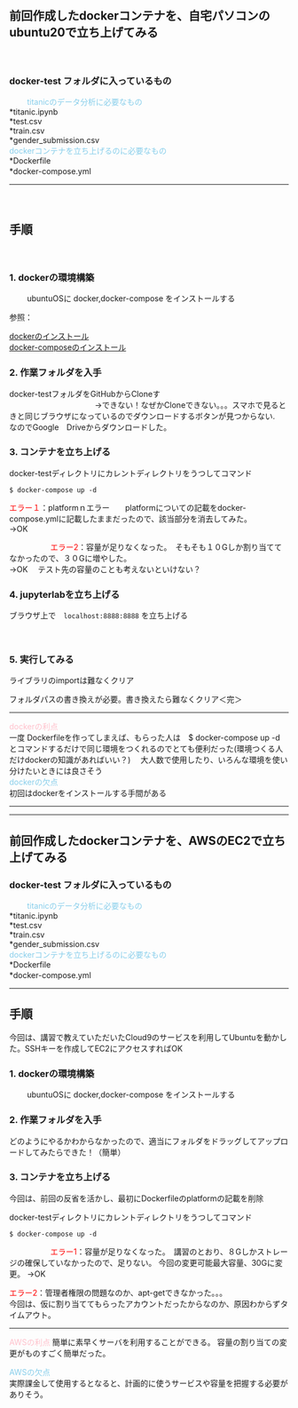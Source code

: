 ## 前回作成したdockerコンテナを、自宅パソコンのubuntu20で立ち上げてみる
　

### docker-test フォルダに入っているもの　　
　　
<span style="color: skyblue; ">titanicのデータ分析に必要なもの</span>  
*titanic.ipynb  
*test.csv  
*train.csv  
*gender_submission.csv  
<span style="color: skyblue; ">dockerコンテナを立ち上げるのに必要なもの</span>  
*Dockerfile  
*docker-compose.yml
　　
***
　　
## 手順
　　
### **1. dockerの環境構築**
　　
ubuntuOSに docker,docker-compose をインストールする  
  
参照：  
  

[dockerのインストール](https://www.trifields.jp/how-to-install-docker-on-ubuntu-2004-4436)  
[docker-composeのインストール](https://www.digitalocean.com/community/tutorials/how-to-install-and-use-docker-compose-on-ubuntu-20-04-ja)  
  
### **2. 作業フォルダを入手**  
  
docker-testフォルダをGitHubからCloneす  
　　　　　　　　　　　→できない！なぜかCloneできない。。。スマホで見るときと同じブラウザになっているのでダウンロードするボタンが見つからない.  
なのでGoogle　Driveからダウンロードした。
  

### **3. コンテナを立ち上げる**
  
docker-testディレクトリにカレントディレクトリをうつしてコマンド  
    
`$ docker-compose up -d`
   
<span style="color: red; ">エラー１</span>：platformｎエラー　　platformについての記載をdocker-compose.ymlに記載したままだったので、該当部分を消去してみた。  
→OK  

　　　　　
<span style="color: red; ">エラー2</span>：容量が足りなくなった。　そもそも１０Gしか割り当ててなかったので、３０Gに増やした。  
→OK
                　テスト先の容量のことも考えないといけない？
  

### **4. jupyterlabを立ち上げる**
  
ブラウザ上で　`localhost:8888:8888` を立ち上げる  

　　　　　　　　　　　

### **5. 実行してみる**
ライブラリのimportは難なくクリア  

フォルダパスの書き換えが必要。書き換えたら難なくクリア＜完＞
***



<span style="color: pink; ">dockerの利点</span>  
一度 Dockerfileを作ってしまえば、もらった人は　$ docker-compose up -d　とコマンドするだけで同じ環境をつくれるのでとても便利だった(環境つくる人だけdockerの知識があればいい？)
　大人数で使用したり、いろんな環境を使い分けたいときには良さそう  
<span style="color: skyblue; ">dockerの欠点</span>  
初回はdockerをインストールする手間がある
　


***  
***  




## 前回作成したdockerコンテナを、AWSのEC2で立ち上げてみる　　





### docker-test フォルダに入っているもの　　


　　
<span style="color: skyblue; ">titanicのデータ分析に必要なもの</span>  
*titanic.ipynb  
*test.csv  
*train.csv  
*gender_submission.csv  
<span style="color: skyblue; ">dockerコンテナを立ち上げるのに必要なもの</span>  
*Dockerfile  
*docker-compose.yml
　　
***

## 手順
今回は、講習で教えていただいたCloud9のサービスを利用してUbuntuを動かした。SSHキーを作成してEC2にアクセスすればOK

### **1. dockerの環境構築**
　　
ubuntuOSに docker,docker-compose をインストールする


### **2. 作業フォルダを入手**  

どのようにやるかわからなかったので、適当にフォルダをドラッグしてアップロードしてみたらできた！（簡単）  


### **3. コンテナを立ち上げる**


今回は、前回の反省を活かし、最初にDockerfileのplatformの記載を削除

docker-testディレクトリにカレントディレクトリをうつしてコマンド  
   
`$ docker-compose up -d`
   

　　　　　
<span style="color: red; ">エラー1</span>：容量が足りなくなった。　講習のとおり、８Gしかストレージの確保していなかったので、足りない。
今回の変更可能最大容量、30Gに変更。
→OK

<span style="color: red; ">エラー2</span>：管理者権限の問題なのか、apt-getできなかった。。。  
今回は、仮に割り当ててもらったアカウントだったからなのか、原因わからずタイムアウト。

***



<span style="color: pink; ">AWSの利点</span> 
簡単に素早くサーバを利用することができる。
容量の割り当ての変更がものすごく簡単だった。  



<span style="color: skyblue; ">AWSの欠点</span>  
実際課金して使用するとなると、計画的に使うサービスや容量を把握する必要がありそう。

